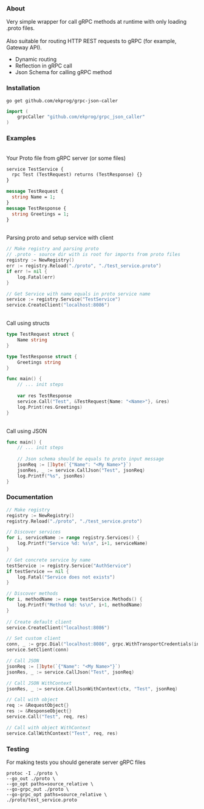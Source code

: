 ### About

Very simple wrapper for call gRPC methods at runtime with only loading .proto files.
\
\
Also suitable for routing HTTP REST requests to gRPC (for example, Gateway API).

- Dynamic routing
- Reflection in gRPC call
- Json Schema for calling gRPC method

### Installation

```shell
go get github.com/ekprog/grpc-json-caller
```

```go
import (
	grpcCaller "github.com/ekprog/grpc_json_caller"
)
```

### Examples
\
Your Proto file from gRPC server (or some files)

```protobuf
service TestService {
  rpc Test (TestRequest) returns (TestResponse) {}
}

message TestRequest {
  string Name = 1;
}
message TestResponse {
  string Greetings = 1;
}

```

\
Parsing proto and setup service with client

```go
// Make registry and parsing proto
// .proto - source dir with is root for imports from proto files
registry := NewRegistry()
err := registry.Reload("./proto", "./test_service.proto")
if err != nil {
    log.Fatal(err)
}

// Get Service with name equals in proto service name
service := registry.Service("TestService")
service.CreateClient("localhost:8086")

```
\
Call using structs
```go
type TestRequest struct {
	Name string
}

type TestResponse struct {
	Greetings string
}

func main() {
    // ... init steps
    
    var res TestResponse
    service.Call("Test", &TestRequest{Name: "<Name>"}, &res)
    log.Print(res.Greetings)
}
```

\
Call using JSON
```go
func main() {
    // ... init steps
    
    // Json schema should be equals to proto input message
    jsonReq := []byte(`{"Name": "<My Name>"}`)
    jsonRes, _ := service.CallJson("Test", jsonReq)
    log.Printf("%s", jsonRes)
}
```

### Documentation


```go
// Make registry
registry := NewRegistry()
registry.Reload("./proto", "./test_service.proto")

// Discover services
for i, serviceName := range registry.Services() {
    log.Printf("Service %d: %s\n", i+1, serviceName)
}

// Get concrete service by name
testService := registry.Service("AuthService")
if testService == nil {
    log.Fatal("Service does not exists")
}

// Discover methods
for i, methodName := range testService.Methods() {
    log.Printf("Method %d: %s\n", i+1, methodName)
}
	
// Create default client
service.CreateClient("localhost:8086")

// Set custom client
conn, _ := grpc.Dial("localhost:8086", grpc.WithTransportCredentials(insecure.NewCredentials()))
service.SetClient(conn)

// Call JSON
jsonReq := []byte(`{"Name": "<My Name>"}`)
jsonRes, _ := service.CallJson("Test", jsonReq)

// Call JSON WithContext
jsonRes, _ := service.CallJsonWithContext(ctx, "Test", jsonReq)

// Call with object
req := &RequestObject{}
res := &ResponseObject{}
service.Call("Test", req, res)

// Call with object WithContext
service.CallWithContext("Test", req, res)
```


### Testing

For making tests you should generate server gRPC files

```shell
protoc -I ./proto \
--go_out ./proto \
--go_opt paths=source_relative \
--go-grpc_out ./proto \
--go-grpc_opt paths=source_relative \
./proto/test_service.proto
```